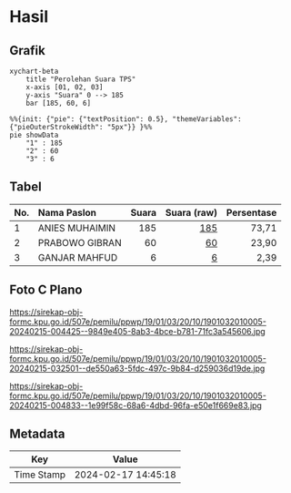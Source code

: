 # Hasil

## Grafik

```mermaid
xychart-beta
    title "Perolehan Suara TPS"
    x-axis [01, 02, 03]
    y-axis "Suara" 0 --> 185
    bar [185, 60, 6]
```

```mermaid
%%{init: {"pie": {"textPosition": 0.5}, "themeVariables": {"pieOuterStrokeWidth": "5px"}} }%%
pie showData
    "1" : 185
    "2" : 60
    "3" : 6
```

## Tabel

| No. | Nama Paslon    | Suara | Suara (raw) | Persentase |
|:--- |:-------------- | -----:| -----------:| ----------:|
| 1   | ANIES MUHAIMIN | 185   | [185][p-1]  | 73,71      |
| 2   | PRABOWO GIBRAN | 60    | [60][p-2]   | 23,90      |
| 3   | GANJAR MAHFUD  | 6     | [6][p-3]    | 2,39       |


[p-1]: https://github.com/gigit-pemilu/pemilu-2024-19-kepulauan-bangka-belitung/blob/main/pilpres/hitung-suara/sub/19-kepulauan-bangka-belitung/sub/01-bangka/sub/03-merawang/sub/2010-jada-bahrin/sub/005-tps/sub/paslon-1.txt
[p-2]: https://github.com/gigit-pemilu/pemilu-2024-19-kepulauan-bangka-belitung/blob/main/pilpres/hitung-suara/sub/19-kepulauan-bangka-belitung/sub/01-bangka/sub/03-merawang/sub/2010-jada-bahrin/sub/005-tps/sub/paslon-2.txt
[p-3]: https://github.com/gigit-pemilu/pemilu-2024-19-kepulauan-bangka-belitung/blob/main/pilpres/hitung-suara/sub/19-kepulauan-bangka-belitung/sub/01-bangka/sub/03-merawang/sub/2010-jada-bahrin/sub/005-tps/sub/paslon-3.txt

## Foto C Plano

https://sirekap-obj-formc.kpu.go.id/507e/pemilu/ppwp/19/01/03/20/10/1901032010005-20240215-004425--9849e405-8ab3-4bce-b781-71fc3a545606.jpg

https://sirekap-obj-formc.kpu.go.id/507e/pemilu/ppwp/19/01/03/20/10/1901032010005-20240215-032501--de550a63-5fdc-497c-9b84-d259036d19de.jpg

https://sirekap-obj-formc.kpu.go.id/507e/pemilu/ppwp/19/01/03/20/10/1901032010005-20240215-004833--1e99f58c-68a6-4dbd-96fa-e50e1f669e83.jpg


## Metadata

| Key        | Value               |
| ---------- | ------------------- |
| Time Stamp | 2024-02-17 14:45:18 |



